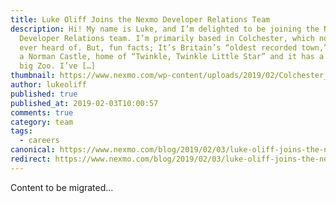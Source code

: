 ```yaml
---
title: Luke Oliff Joins the Nexmo Developer Relations Team
description: Hi! My name is Luke, and I’m delighted to be joining the Nexmo
  Developer Relations team. I’m primarily based in Colchester, which no one has
  ever heard of. But, fun facts; It’s Britain’s “oldest recorded town,” host of
  a Norman Castle, home of “Twinkle, Twinkle Little Star” and it has a pretty
  big Zoo. I’ve […]
thumbnail: https://www.nexmo.com/wp-content/uploads/2019/02/Colchester_castle_800.jpg
author: lukeoliff
published: true
published_at: 2019-02-03T10:00:57
comments: true
category: team
tags:
  - careers
canonical: https://www.nexmo.com/blog/2019/02/03/luke-oliff-joins-the-nexmo-developer-relations-team-dr
redirect: https://www.nexmo.com/blog/2019/02/03/luke-oliff-joins-the-nexmo-developer-relations-team-dr
---
```

Content to be migrated...
